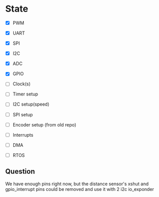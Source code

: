 # State 

- [x] PWM
- [x] UART
- [x] SPI
- [x] I2C
- [x] ADC
- [x] GPIO
- [ ] Clock(s)
- [ ] Timer setup
- [ ] I2C setup(speed)
- [ ] SPI setup
- [ ] Encoder setup (from old repo)
- [ ] Interrupts
- [ ] DMA
- [ ] RTOS


## Question

We have enough pins right now, but the distance sensor's xshut and gpio_interrupt pins could be removed and use it with 2 i2c io_exponder

